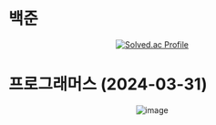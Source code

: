 # 백준
<div align="center">
  
[![Solved.ac Profile](http://mazassumnida.wtf/api/v2/generate_badge?boj=tonydragon)](https://solved.ac/tonydragon/)  
</div>

# 프로그래머스 (2024-03-31)
<div align="center">
  
![image](https://github.com/smpark00/Algorithm/assets/126854215/ecf05cfd-5c63-41c4-b053-e245aba734f5)
</div>
